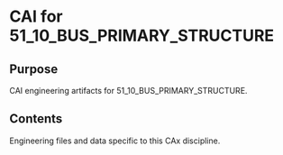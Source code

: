 # CAI for 51_10_BUS_PRIMARY_STRUCTURE

## Purpose
CAI engineering artifacts for 51_10_BUS_PRIMARY_STRUCTURE.

## Contents
Engineering files and data specific to this CAx discipline.

